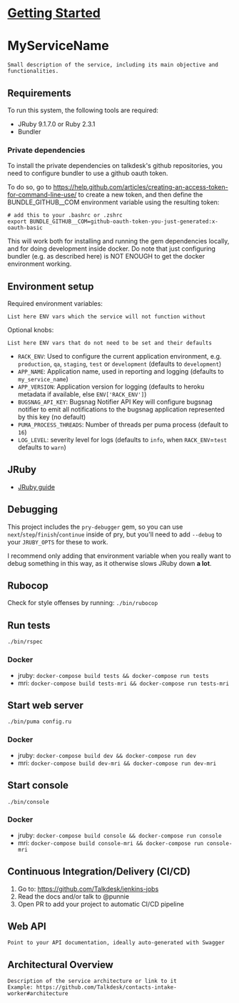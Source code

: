 # [Getting Started](docs/GettingStarted.md)

# MyServiceName

`Small description of the service, including its main objective and functionalities.`

## Requirements

To run this system, the following tools are required:

* JRuby 9.1.7.0 or Ruby 2.3.1
* Bundler

### Private dependencies

To install the private dependencies on talkdesk's github repositories, you need to configure bundler to use a github oauth token.

To do so, go to https://help.github.com/articles/creating-an-access-token-for-command-line-use/ to create a new token, and then define the BUNDLE_GITHUB__COM environment variable using the resulting token:

```
# add this to your .bashrc or .zshrc
export BUNDLE_GITHUB__COM=github-oauth-token-you-just-generated:x-oauth-basic
```

This will work both for installing and running the gem dependencies locally, and for doing development inside docker. Do note that just configuring bundler (e.g. as described here) is NOT ENOUGH to get the docker environment working.

## Environment setup

Required environment variables:

`List here ENV vars which the service will not function without`

Optional knobs:

`List here ENV vars that do not need to be set and their defaults`

* `RACK_ENV`: Used to configure the current application environment, e.g. `production`, `qa`, `staging`, `test` or `development` (defaults to `development`)
* `APP_NAME`: Application name, used in reporting and logging (defaults to `my_service_name`)
* `APP_VERSION`: Application version for logging (defaults to heroku metadata if available, else `ENV['RACK_ENV']`)
* `BUGSNAG_API_KEY`: Bugsnag Notifier API Key will configure bugsnag notifier to emit all notifications to the bugsnag application represented by this key (no default)
* `PUMA_PROCESS_THREADS`: Number of threads per puma process (default to `16`)
* `LOG_LEVEL`: severity level for logs (defaults to `info`, when `RACK_ENV`=`test` defaults to `warn`)

## JRuby

* [JRuby guide](docs/JRUBY.md)

## Debugging

This project includes the `pry-debugger` gem, so you can use `next`/`step`/`finish`/`continue` inside of pry, but you'll need to add `--debug` to your `JRUBY_OPTS` for these to work.

I recommend only adding that environment variable when you really want to debug something in this way, as it otherwise slows JRuby down **a lot**.

## Rubocop

Check for style offenses by running: `./bin/rubocop`

## Run tests

`./bin/rspec`

### Docker

* jruby: `docker-compose build tests && docker-compose run tests`
* mri: `docker-compose build tests-mri && docker-compose run tests-mri`

## Start web server

`./bin/puma config.ru`

### Docker

* jruby: `docker-compose build dev && docker-compose run dev`
* mri: `docker-compose build dev-mri && docker-compose run dev-mri`

## Start console

`./bin/console`

### Docker

* jruby: `docker-compose build console && docker-compose run console`
* mri: `docker-compose build console-mri && docker-compose run console-mri`

## Continuous Integration/Delivery (CI/CD)

1. Go to: https://github.com/Talkdesk/jenkins-jobs
2. Read the docs and/or talk to @punnie
3. Open PR to add your project to automatic CI/CD pipeline

## Web API

`Point to your API documentation, ideally auto-generated with Swagger`

## Architectural Overview

```
Description of the service architecture or link to it
Example: https://github.com/Talkdesk/contacts-intake-worker#architecture
```
